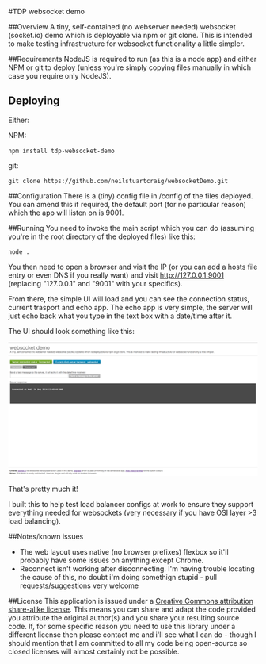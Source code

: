 #TDP websocket demo

##Overview
A tiny, self-contained (no webserver needed) websocket (socket.io) demo which is deployable via npm or git clone. This is intended to make testing infrastructure for websocket functionality a little simpler.

##Requirements
NodeJS is required to run (as this is a node app) and either NPM or git to deploy (unless you're simply copying files manually in which case you require only NodeJS).

## Deploying
Either:  

NPM:
```
npm install tdp-websocket-demo
```

git:
```
git clone https://github.com/neilstuartcraig/websocketDemo.git
```

##Configuration
There is a (tiny) config file in /config of the files deployed. You can amend this if required, the default port (for no particular reason) which the app will listen on is 9001.

##Running
You need to invoke the main script which you can do (assuming you're in the root directory of the deployed files) like this:

```
node .
```

You then need to open a browser and visit the IP (or you can add a hosts file entry or even DNS if you really want) and visit http://127.0.0.1:9001 (replacing "127.0.0.1" and "9001" with your specifics).

From there, the simple UI will load and you can see the connection status, current trasport and echo app. The echo app is very simple, the server will just echo back what you type in the text box with a date/time after it.

The UI should look something like this:

<img src="./docs/wsdemo-sg1.png" alt="screegrab of UI" />

That's pretty much it!

I built this to help test load balancer configs at work to ensure they support everything needed for websockets (very necessary if you have OSI layer >3 load balancing).

##Notes/known issues

* The web layout uses native (no browser prefixes) flexbox so it'll probably have some issues on anything except Chrome.
* Reconnect isn't working after disconnecting. I'm having trouble locating the cause of this, no doubt i'm doing somethign stupid - pull requests/suggestions very welcome

##License
This application is issued under a [Creative Commons attribution share-alike license](http://creativecommons.org/licenses/by-sa/4.0/deed.en_GB).
This means you can share and adapt the code provided you attribute the original author(s) and you share your resulting source code. If, for some specific reason you need to use this library under a different license then please contact me and i'll see what I can do - though I should mention that I am committed to all my code being open-source so closed licenses will almost certainly not be possible.
